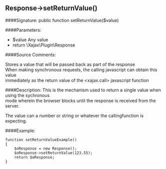 ## Response->setReturnValue()

####Signature: public function setReturnValue($value)

####Parameters:

* $value Any value
* return \Xajax\Plugin\Response

####Source Comments:

Stores a value that will be passed back as part of the response  
When making synchronous requests, the calling javascript can obtain this value  
immediately as the return value of the <xajax.call> javascript function

####Description:
This is the mechanism used to return a single value when using the sychronous  
mode wherein the browser blocks until the response is received from the server.

The value can a number or string or whatever the callingfunction is expecting.

####Example:
```
function setReturnValueExample()
{
    $oResponse = new Response();
    $oResponse->setReturnValue(123.55);
    return $oResponse;
}
```